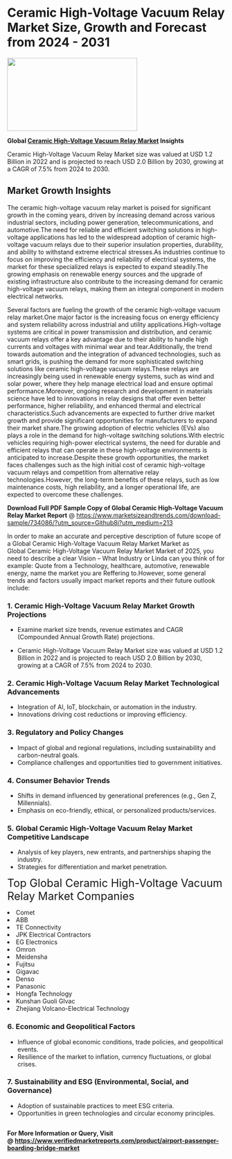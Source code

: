 <H1>Ceramic High-Voltage Vacuum Relay Market Size, Growth and Forecast from 2024 - 2031</H1><img class="aligncenter size-medium wp-image-584254" src="https://thirdeyenews.in/wp-content/uploads/2024/09/Global-Market-Research-300x168.jpeg" alt="" width="300" height="168" /><p><strong>Global&nbsp;<a href="https://www.marketsizeandtrends.com/download-sample/734086/?utm_source=Github8j?utm_medium=213">Ceramic High-Voltage Vacuum Relay Market</a> Insights</strong></p><p>Ceramic High-Voltage Vacuum Relay Market size was valued at USD 1.2 Billion in 2022 and is projected to reach USD 2.0 Billion by 2030, growing at a CAGR of 7.5% from 2024 to 2030.</p><p><h2>Market Growth Insights</h2> <p>The ceramic high-voltage vacuum relay market is poised for significant growth in the coming years, driven by increasing demand across various industrial sectors, including power generation, telecommunications, and automotive.The need for reliable and efficient switching solutions in high-voltage applications has led to the widespread adoption of ceramic high-voltage vacuum relays due to their superior insulation properties, durability, and ability to withstand extreme electrical stresses.As industries continue to focus on improving the efficiency and reliability of electrical systems, the market for these specialized relays is expected to expand steadily.The growing emphasis on renewable energy sources and the upgrade of existing infrastructure also contribute to the increasing demand for ceramic high-voltage vacuum relays, making them an integral component in modern electrical networks.</p> <p>Several factors are fueling the growth of the ceramic high-voltage vacuum relay market.One major factor is the increasing focus on energy efficiency and system reliability across industrial and utility applications.High-voltage systems are critical in power transmission and distribution, and ceramic vacuum relays offer a key advantage due to their ability to handle high currents and voltages with minimal wear and tear.Additionally, the trend towards automation and the integration of advanced technologies, such as smart grids, is pushing the demand for more sophisticated switching solutions like ceramic high-voltage vacuum relays.These relays are increasingly being used in renewable energy systems, such as wind and solar power, where they help manage electrical load and ensure optimal performance.Moreover, ongoing research and development in materials science have led to innovations in relay designs that offer even better performance, higher reliability, and enhanced thermal and electrical characteristics.Such advancements are expected to further drive market growth and provide significant opportunities for manufacturers to expand their market share.The growing adoption of electric vehicles (EVs) also plays a role in the demand for high-voltage switching solutions.With electric vehicles requiring high-power electrical systems, the need for durable and efficient relays that can operate in these high-voltage environments is anticipated to increase.Despite these growth opportunities, the market faces challenges such as the high initial cost of ceramic high-voltage vacuum relays and competition from alternative relay technologies.However, the long-term benefits of these relays, such as low maintenance costs, high reliability, and a longer operational life, are expected to overcome these challenges.<p><span class=""><strong>Download Full PDF Sample Copy of Global Ceramic High-Voltage Vacuum Relay Market Report</strong> @ <a href="https://www.marketsizeandtrends.com/download-sample/734086/?utm_source=Github8j?utm_medium=213" target="_blank">https://www.marketsizeandtrends.com/download-sample/734086/?utm_source=Github8j?utm_medium=213</a></span></p><p>In order to make an accurate and perceptive description of future scope of a Global&nbsp;Ceramic High-Voltage Vacuum Relay Market Market as Global&nbsp;Ceramic High-Voltage Vacuum Relay Market Market of 2025, you need to describe a clear Vision &ndash; What Industry or Linda can you think of for example: Quote from a Technology, healthcare, automotive, renewable energy, name the market you are Reffering to.However, some general trends and factors usually impact market reports and their future outlook include:</p><h3>1.&nbsp;<strong>Ceramic High-Voltage Vacuum Relay Market Growth Projections</strong></h3><ul><li>Examine market size trends, revenue estimates and CAGR (Compounded Annual Growth Rate) projections.</li><li><p>Ceramic High-Voltage Vacuum Relay Market size was valued at USD 1.2 Billion in 2022 and is projected to reach USD 2.0 Billion by 2030, growing at a CAGR of 7.5% from 2024 to 2030.</p></li></ul><h3>2.&nbsp;<strong>Ceramic High-Voltage Vacuum Relay Market Technological Advancements</strong></h3><ul><li>Integration of AI, IoT, blockchain, or automation in the industry.</li><li>Innovations driving cost reductions or improving efficiency.</li></ul><h3>3.&nbsp;<strong>Regulatory and Policy Changes</strong></h3><ul><li>Impact of global and regional regulations, including sustainability and carbon-neutral goals.</li><li>Compliance challenges and opportunities tied to government initiatives.</li></ul><h3>4.&nbsp;<strong>Consumer Behavior Trends</strong></h3><ul><li>Shifts in demand influenced by generational preferences (e.g., Gen Z, Millennials).</li><li>Emphasis on eco-friendly, ethical, or personalized products/services.</li></ul><h3>5.&nbsp;<strong>Global Ceramic High-Voltage Vacuum Relay Market Competitive Landscape</strong></h3><ul><li>Analysis of key players, new entrants, and partnerships shaping the industry.</li><li>Strategies for differentiation and market penetration.</li></ul><p data-pm-slice="1 1 []"><span style="color: inherit; font-family: inherit; font-size: 25px;">Top Global Ceramic High-Voltage Vacuum Relay Market Companies</span></p><div class="" data-test-id=""><p><li>Comet</li><li> ABB</li><li> TE Connectivity</li><li> JPK Electrical Contractors</li><li> EG Electronics</li><li> Omron</li><li> Meidensha</li><li> Fujitsu</li><li> Gigavac</li><li> Denso</li><li> Panasonic</li><li> Hongfa Technology</li><li> Kunshan Guoli Glvac</li><li> Zhejiang Volcano-Electrical Technology</li></p></div><h3>6.&nbsp;<strong>Economic and Geopolitical Factors</strong></h3><ul><li>Influence of global economic conditions, trade policies, and geopolitical events.</li><li>Resilience of the market to inflation, currency fluctuations, or global crises.</li></ul><h3>7.&nbsp;<strong>Sustainability and ESG (Environmental, Social, and Governance)</strong></h3><ul><li>Adoption of sustainable practices to meet ESG criteria.</li><li>Opportunities in green technologies and circular economy principles.</li></ul><h2><strong style="font-size: 14px;">For More Information or Query, Visit @&nbsp;</strong><a style="background-color: #ffffff; font-size: 14px;" href="https://www.marketsizeandtrends.com/report/ceramic-high-voltage-vacuum-relay-market/" target="_blank">https://www.verifiedmarketreports.com/product/airport-passenger-boarding-bridge-market</a></h2>